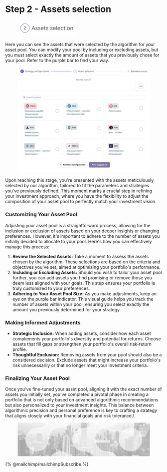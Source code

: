 # Step 2 - Assets selection

<figure><img src="../../../.gitbook/assets/Step2Stepper.webp" alt=""><figcaption></figcaption></figure>

Here you can see the assets that were selected by the algorithm for your asset pool. You can modify your pool by including or excluding assets, but you must select exactly the amount of assets that you previously chose for your pool. Refer to the purple bar to find your way.

<figure><img src="../../../.gitbook/assets/Step2full.webp" alt=""><figcaption></figcaption></figure>

Upon reaching this stage, you're presented with the assets meticulously selected by our algorithm, tailored to fit the parameters and strategies you've previously defined. This moment marks a crucial step in refining your investment approach, where you have the flexibility to adjust the composition of your asset pool to perfectly match your investment vision.

### **Customizing Your Asset Pool**

Adjusting your asset pool is a straightforward process, allowing for the inclusion or exclusion of assets based on your deeper insights or changing preferences. However, it's important to adhere to the number of assets you initially decided to allocate to your pool. Here's how you can effectively manage this process:

1. **Review the Selected Assets:** Take a moment to assess the assets chosen by the algorithm. These selections are based on the criteria and objectives you've set, aimed at optimizing your portfolio's performance.
2. **Including or Excluding Assets:** Should you wish to tailor your asset pool further, you can add assets you find promising or remove those you deem less aligned with your goals. This step ensures your portfolio is truly customized to your preferences.
3. **Adhering to Your Asset Pool Size:** As you make adjustments, keep an eye on the purple bar indicator. This visual guide helps you track the number of assets within your pool, ensuring you select exactly the amount you previously determined for your strategy.

### **Making Informed Adjustments**

* **Strategic Inclusion:** When adding assets, consider how each asset complements your portfolio's diversity and potential for returns. Choose assets that fill gaps or strengthen your portfolio's overall risk-return profile.
* **Thoughtful Exclusion:** Removing assets from your pool should also be a considered decision. Exclude assets that might increase your portfolio's risk unnecessarily or that no longer meet your investment criteria.

### **Finalizing Your Asset Pool**

Once you've fine-tuned your asset pool, aligning it with the exact number of assets you initially set, you've completed a pivotal phase in creating a portfolio that is not only based on advanced algorithmic recommendations but also personalized to your investment insights. This balance between algorithmic precision and personal preference is key to crafting a strategy that aligns closely with your financial goals and risk tolerance.\


<figure><img src="../../../.gitbook/assets/bgfooter.webp" alt=""><figcaption></figcaption></figure>

{% @mailchimp/mailchimpSubscribe %}
